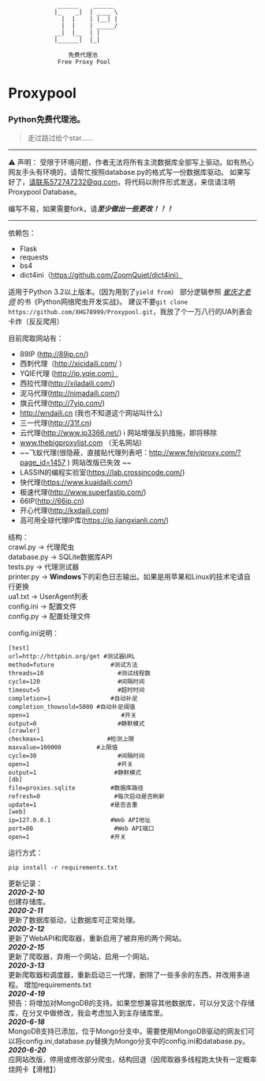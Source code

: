 ```
              ______    ______
             |_    _|  | ____ \     
               |  |    | |__| |   
               |  |    | _____/
             __|  |__  | |
             |______|  |_|

                 免费代理池
              Free Proxy Pool
```
# Proxypool
### Python免费代理池。
> 走过路过给个star......

***
⚠    声明：
受限于环境问题，作者无法将所有主流数据库全部写上驱动。如有热心网友手头有环境的，请帮忙按照database.py的格式写一份数据库驱动。
如果写好了，请联系572747232@qq.com，将代码以附件形式发送，来信请注明Proxypool Database。

编写不易，如果需要fork，请***至少做出一些更改！！！***
***

依赖包：
* Flask
* requests
* bs4
* dict4ini（https://github.com/ZoomQuiet/dict4ini）

适用于Python 3.2以上版本。(因为用到了`yield from`）
部分逻辑参照 [*崔庆才老师*](http://cuiqingcai.com/) 的书《Python网络爬虫开发实战》。
建议不要`git clone https://github.com/XHG78999/Proxypool.git`，我放了个一万八行的UA列表会卡炸（反反爬用）

目前爬取网站有：
* 89IP (http://89ip.cn/)
* 西刺代理（http://xicidaili.com/ ）
* YQIE代理 (http://ip.yqie.com） 
* 西拉代理(http://xiladaili.com/)
* 泥马代理(http://nimadaili.com/)
* 旗云代理(http://7yip.com/)
* http://wndaili.cn (我也不知道这个网站叫什么)
* 三一代理(http://31f.cn)
* 云代理(http://www.ip3366.net/) ℹ  网站增强反扒措施，即将移除
* www.thebigproxylist.com （无名网站)
* ~~飞蚁代理(很隐蔽，直接贴代理列表吧：http://www.feiyiproxy.com/?page_id=1457 ) 网站改版已失效 ~~
* LASSIN的编程实验室(https://lab.crossincode.com/)
* 快代理(https://www.kuaidaili.com/)
* 极速代理(http://www.superfastip.com/)
* 66IP(http://66ip.cn)
* 开心代理(http://kxdaili.com)
* 高可用全球代理IP库(https://ip.jiangxianli.com/)

结构：<br />
crawl.py -> 代理爬虫<br />
database.py -> SQLite数据库API<br />
tests.py -> 代理测试器<br />
printer.py -> **Windows**下的彩色日志输出。如果是用苹果和Linux的技术宅请自行更换<br />
ua1.txt -> UserAgent列表<br />
config.ini -> 配置文件<br />
config.py -> 配置处理文件<br />

config.ini说明：
```
[test]
url=http://httpbin.org/get #测试器URL
method=future                #测试方法
threads=10                     #测试线程数
cycle=120                      #间隔时间
timeout=5                      #超时时间
completion=1                 #自动补足
completion_thowsold=5000 #自动补足阈值
open=1                          #开关
output=0                       #静默模式
[crawler]
checkmax=1                  #检测上限 
maxvalue=100000          #上限值
cycle=30                       #间隔时间
open=1                         #开关
output=1                      #静默模式
[db]
file=proxies.sqlite          #数据库路径
refresh=0                     #每次启动是否刷新
update=1                     #是否去重
[web]
ip=127.0.0.1                 #Web API地址
port=80                       #Web API端口
open=1                       #开关
```

运行方式：
```
pip install -r requirements.txt
```

更新记录：<br />
***2020-2-10***<br />
    创建存储库。<br />
***2020-2-11***<br />
    更新了数据库驱动，让数据库可正常处理。<br />
***2020-2-12***<br />
    更新了WebAPI和爬取器，重新启用了被弃用的两个网站。<br />
***2020-2-15***<br />
    更新了爬取器，弃用一个网站，启用一个网站。<br />
***2020-3-13***<br />
    更新爬取器和调度器，重新启动三一代理，删除了一些多余的东西，并改用多进程。
    增加requirements.txt<br />
***2020-4-19***<br />
    预告：将增加对MongoDB的支持。如果您想兼容其他数据库，可以分叉这个存储库，在分叉中做修改，我会考虑加入到主存储库里。<br />
***2020-6-18***<br />
    MongoDB支持已添加，位于Mongo分支中。需要使用MongoDB驱动的网友们可以将config.ini,database.py替换为Mongo分支中的config.ini和database.py。<br />
***2020-6-20***<br />
    应网站改版，停用或修改部分爬虫，结构回退（因爬取器多线程跑太快有一定概率烧网卡【滑稽】）<br />
